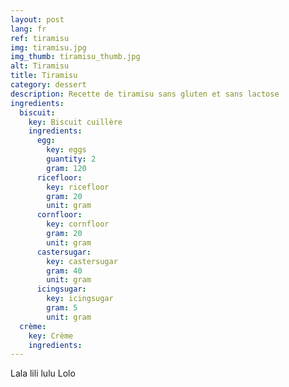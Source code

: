 ```yaml
---
layout: post
lang: fr
ref: tiramisu
img: tiramisu.jpg
img_thumb: tiramisu_thumb.jpg
alt: Tiramisu
title: Tiramisu
category: dessert
description: Recette de tiramisu sans gluten et sans lactose
ingredients:
  biscuit:
    key: Biscuit cuillère
    ingredients: 
      egg:
        key: eggs
        guantity: 2
        gram: 120
      ricefloor:
        key: ricefloor
        gram: 20
        unit: gram
      cornfloor:
        key: cornfloor
        gram: 20
        unit: gram
      castersugar:
        key: castersugar
        gram: 40
        unit: gram
      icingsugar:
        key: icingsugar
        gram: 5
        unit: gram
  crème:
    key: Crème
    ingredients: 
---
```

Lala lili lulu
Lolo
